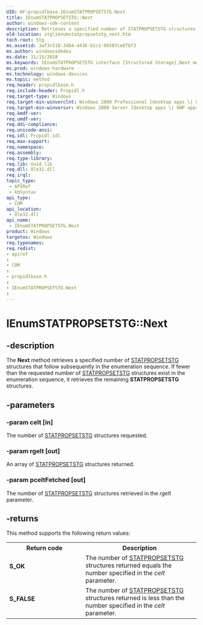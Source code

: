 ```yaml
---
UID: NF:propidlbase.IEnumSTATPROPSETSTG.Next
title: IEnumSTATPROPSETSTG::Next
author: windows-sdk-content
description: Retrieves a specified number of STATPROPSETSTG structures that follow subsequently in the enumeration sequence.
old-location: stg\ienumstatpropsetstg_next.htm
tech.root: Stg
ms.assetid: 3af3c518-3db4-4436-b1c1-86587ce8fbf3
ms.author: windowssdkdev
ms.date: 11/15/2018
ms.keywords: IEnumSTATPROPSETSTG interface [Structured Storage],Next method, IEnumSTATPROPSETSTG.Next, IEnumSTATPROPSETSTG::Next, Next, Next method [Structured Storage], Next method [Structured Storage],IEnumSTATPROPSETSTG interface, propidlbase/IEnumSTATPROPSETSTG::Next, stg.ienumstatpropsetstg_next
ms.prod: windows-hardware
ms.technology: windows-devices
ms.topic: method
req.header: propidlbase.h
req.include-header: Propidl.h
req.target-type: Windows
req.target-min-winverclnt: Windows 2000 Professional [desktop apps \| UWP apps]
req.target-min-winversvr: Windows 2000 Server [desktop apps \| UWP apps]
req.kmdf-ver: 
req.umdf-ver: 
req.ddi-compliance: 
req.unicode-ansi: 
req.idl: Propidl.idl
req.max-support: 
req.namespace: 
req.assembly: 
req.type-library: 
req.lib: Uuid.lib
req.dll: Ole32.dll
req.irql: 
topic_type:
 - APIRef
 - kbSyntax
api_type:
 - COM
api_location:
 - Ole32.dll
api_name:
 - IEnumSTATPROPSETSTG.Next
product: Windows
targetos: Windows
req.typenames: 
req.redist: 
- apiref
: 
- COM
: 
- propidlbase.h
: 
- IEnumSTATPROPSETSTG.Next
: 
---
```


# IEnumSTATPROPSETSTG::Next


## -description


The <b>Next</b> method retrieves a specified number of <a href="https://msdn.microsoft.com/8e5cc502-9f96-4f4b-8729-cac4a1ffcd6f">STATPROPSETSTG</a> structures that follow subsequently in the enumeration sequence. If fewer than the requested number of <a href="https://msdn.microsoft.com/8e5cc502-9f96-4f4b-8729-cac4a1ffcd6f">STATPROPSETSTG</a> structures exist in the enumeration sequence, it retrieves the remaining <b>STATPROPSETSTG</b> structures.


## -parameters




### -param celt [in]

The number of <a href="https://msdn.microsoft.com/8e5cc502-9f96-4f4b-8729-cac4a1ffcd6f">STATPROPSETSTG</a> structures requested.


### -param rgelt [out]

An array of <a href="https://msdn.microsoft.com/8e5cc502-9f96-4f4b-8729-cac4a1ffcd6f">STATPROPSETSTG</a> structures returned.


### -param pceltFetched [out]

The number of <a href="https://msdn.microsoft.com/8e5cc502-9f96-4f4b-8729-cac4a1ffcd6f">STATPROPSETSTG</a> structures  retrieved in the <i>rgelt</i> parameter.


## -returns



This method supports the following return values:

<table>
<tr>
<th>Return code</th>
<th>Description</th>
</tr>
<tr>
<td width="40%">
<dl>
<dt><b>S_OK</b></dt>
</dl>
</td>
<td width="60%">
The number of <a href="https://msdn.microsoft.com/8e5cc502-9f96-4f4b-8729-cac4a1ffcd6f">STATPROPSETSTG</a> structures returned equals the number specified in the <i>celt</i> parameter.

</td>
</tr>
<tr>
<td width="40%">
<dl>
<dt><b>S_FALSE</b></dt>
</dl>
</td>
<td width="60%">
The number of <a href="https://msdn.microsoft.com/8e5cc502-9f96-4f4b-8729-cac4a1ffcd6f">STATPROPSETSTG</a> structures returned is less than the number specified in the <i>celt</i> parameter.

</td>
</tr>
</table>
 



